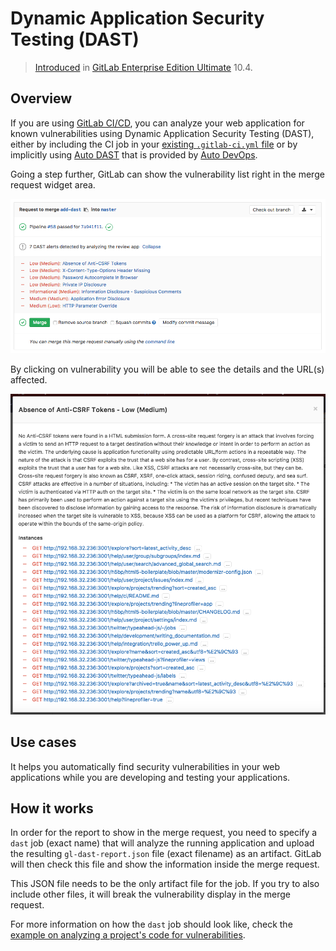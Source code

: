 # Dynamic Application Security Testing (DAST)

> [Introduced][ee-4348] in [GitLab Enterprise Edition Ultimate][ee] 10.4.

## Overview

If you are using [GitLab CI/CD][ci], you can analyze your web application for known
vulnerabilities using Dynamic Application Security Testing (DAST), either by
including the CI job in your [existing `.gitlab-ci.yml` file][cc-docs] or
by implicitly using [Auto DAST](../../../topics/autodevops/index.md#auto-dast)
that is provided by [Auto DevOps](../../../topics/autodevops/index.md).

Going a step further, GitLab can show the vulnerability list right in the merge
request widget area.

![DAST Widget](img/dast-all.png)

By clicking on vulnerability you will be able to see the details and the URL(s)
affected.

![DAST Widget Clicked](img/dast-single.png)

## Use cases

It helps you automatically find security vulnerabilities in your web applications
while you are developing and testing your applications.

## How it works

In order for the report to show in the merge request, you need to specify a
`dast` job (exact name) that will analyze the running application and upload the
resulting `gl-dast-report.json` file (exact filename) as an artifact. GitLab
will then check this file and show the information inside the merge request.

This JSON file needs to be the only artifact file for the job. If you try
to also include other files, it will break the vulnerability display in the
merge request.

For more information on how the `dast` job should look like, check the
[example on analyzing a project's code for vulnerabilities][cc-docs].

[ee-4348]: https://gitlab.com/gitlab-org/gitlab-ee/issues/4348
[ee]: https://about.gitlab.com/gitlab-ee/
[ci]: ../../../ci/README.md
[cc-docs]: ../../../ci/examples/dast.md
